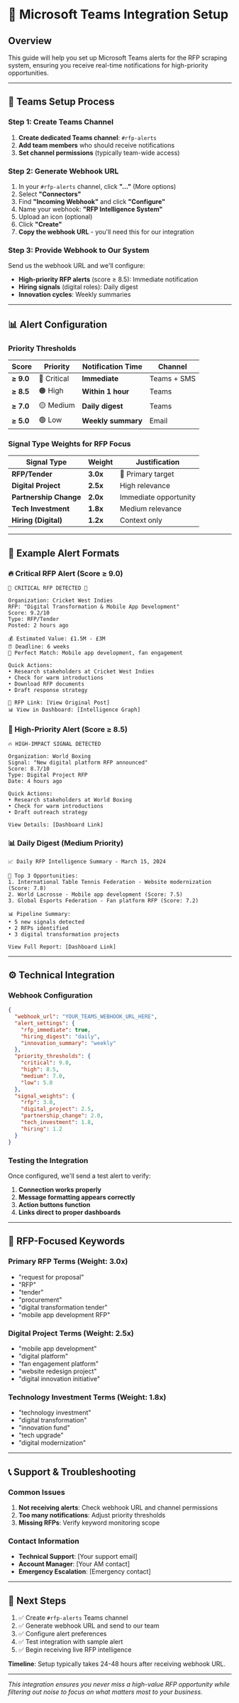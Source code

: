 # 🚨 Microsoft Teams Integration Setup

## Overview
This guide will help you set up Microsoft Teams alerts for the RFP scraping system, ensuring you receive real-time notifications for high-priority opportunities.

---

## 🔧 Teams Setup Process

### **Step 1: Create Teams Channel**
1. **Create dedicated Teams channel**: `#rfp-alerts`
2. **Add team members** who should receive notifications
3. **Set channel permissions** (typically team-wide access)

### **Step 2: Generate Webhook URL**
1. In your `#rfp-alerts` channel, click **"..."** (More options)
2. Select **"Connectors"**
3. Find **"Incoming Webhook"** and click **"Configure"**
4. Name your webhook: **"RFP Intelligence System"**
5. Upload an icon (optional)
6. Click **"Create"**
7. **Copy the webhook URL** - you'll need this for our integration

### **Step 3: Provide Webhook to Our System**
Send us the webhook URL and we'll configure:
- **High-priority RFP alerts** (score ≥ 8.5): Immediate notification
- **Hiring signals** (digital roles): Daily digest  
- **Innovation cycles**: Weekly summaries

---

## 📊 Alert Configuration

### **Priority Thresholds**
| Score | Priority | Notification Time | Channel |
|-------|----------|------------------|---------|
| **≥ 9.0** | 🔴 Critical | **Immediate** | Teams + SMS |
| **≥ 8.5** | 🟠 High | **Within 1 hour** | Teams |
| **≥ 7.0** | 🟡 Medium | **Daily digest** | Teams |
| **≥ 5.0** | 🟢 Low | **Weekly summary** | Email |

### **Signal Type Weights for RFP Focus**
| Signal Type | Weight | Justification |
|-------------|--------|---------------|
| **RFP/Tender** | **3.0x** | 🎯 Primary target |
| **Digital Project** | **2.5x** | High relevance |
| **Partnership Change** | **2.0x** | Immediate opportunity |
| **Tech Investment** | **1.8x** | Medium relevance |
| **Hiring (Digital)** | **1.2x** | Context only |

---

## 📱 Example Alert Formats

### **🔥 Critical RFP Alert (Score ≥ 9.0)**
```
🚨 CRITICAL RFP DETECTED 🚨

Organization: Cricket West Indies
RFP: "Digital Transformation & Mobile App Development"
Score: 9.2/10
Type: RFP/Tender
Posted: 2 hours ago

💰 Estimated Value: £1.5M - £3M
⏰ Deadline: 6 weeks
🎯 Perfect Match: Mobile app development, fan engagement

Quick Actions:
• Research stakeholders at Cricket West Indies
• Check for warm introductions  
• Download RFP documents
• Draft response strategy

📎 RFP Link: [View Original Post]
📊 View in Dashboard: [Intelligence Graph]
```

### **🔔 High-Priority Alert (Score ≥ 8.5)**
```
🔥 HIGH-IMPACT SIGNAL DETECTED

Organization: World Boxing
Signal: "New digital platform RFP announced"
Score: 8.7/10
Type: Digital Project RFP
Date: 4 hours ago

Quick Actions:
• Research stakeholders at World Boxing
• Check for warm introductions
• Draft outreach strategy

View Details: [Dashboard Link]
```

### **📊 Daily Digest (Medium Priority)**
```
📈 Daily RFP Intelligence Summary - March 15, 2024

🎯 Top 3 Opportunities:
1. International Table Tennis Federation - Website modernization (Score: 7.8)
2. World Lacrosse - Mobile app development (Score: 7.5) 
3. Global Esports Federation - Fan platform RFP (Score: 7.2)

📊 Pipeline Summary:
• 5 new signals detected
• 2 RFPs identified
• 3 digital transformation projects

View Full Report: [Dashboard Link]
```

---

## ⚙️ Technical Integration

### **Webhook Configuration**
```json
{
  "webhook_url": "YOUR_TEAMS_WEBHOOK_URL_HERE",
  "alert_settings": {
    "rfp_immediate": true,
    "hiring_digest": "daily",
    "innovation_summary": "weekly"
  },
  "priority_thresholds": {
    "critical": 9.0,
    "high": 8.5,
    "medium": 7.0,
    "low": 5.0
  },
  "signal_weights": {
    "rfp": 3.0,
    "digital_project": 2.5,
    "partnership_change": 2.0,
    "tech_investment": 1.8,
    "hiring": 1.2
  }
}
```

### **Testing the Integration**
Once configured, we'll send a test alert to verify:
1. **Connection works properly**
2. **Message formatting appears correctly**
3. **Action buttons function**
4. **Links direct to proper dashboards**

---

## 🎯 RFP-Focused Keywords

### **Primary RFP Terms (Weight: 3.0x)**
- "request for proposal"
- "RFP"
- "tender"
- "procurement"
- "digital transformation tender"
- "mobile app development RFP"

### **Digital Project Terms (Weight: 2.5x)**
- "mobile app development"
- "digital platform"
- "fan engagement platform"
- "website redesign project"
- "digital innovation initiative"

### **Technology Investment Terms (Weight: 1.8x)**
- "technology investment"
- "digital transformation"
- "innovation fund"
- "tech upgrade"
- "digital modernization"

---

## 📞 Support & Troubleshooting

### **Common Issues**
1. **Not receiving alerts**: Check webhook URL and channel permissions
2. **Too many notifications**: Adjust priority thresholds
3. **Missing RFPs**: Verify keyword monitoring scope

### **Contact Information**
- **Technical Support**: [Your support email]
- **Account Manager**: [Your AM contact]
- **Emergency Escalation**: [Emergency contact]

---

## 🔄 Next Steps

1. ✅ Create `#rfp-alerts` Teams channel
2. ✅ Generate webhook URL and send to our team
3. ✅ Configure alert preferences
4. ✅ Test integration with sample alert
5. ✅ Begin receiving live RFP intelligence

**Timeline**: Setup typically takes 24-48 hours after receiving webhook URL.

---

*This integration ensures you never miss a high-value RFP opportunity while filtering out noise to focus on what matters most to your business.* 